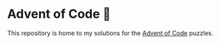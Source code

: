 # Advent of Code 🎄

This repository is home to my solutions for the [Advent of Code](https://adventofcode.com/) puzzles.
